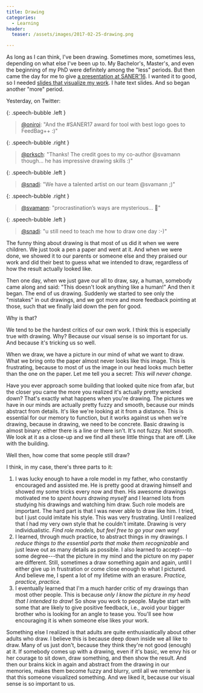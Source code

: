 ```yaml
---
title: Drawing
categories:
  - Learning
header:
  teaser: /assets/images/2017-02-25-drawing.png

---
```


As long as I can think, I've been drawing. Sometimes more, sometimes less, depending on what else I've been up to. My Bachelor's, Master's, and even the beginning of my PhD were definitely among the "less" periods. But then came the day for me to give [a presentation at SANER'16][vs-in-practice]. I wanted it to good, so I needed [slides that visualize my work][vs-in-practice-slides]. I hate text slides. And so began another "more" period.

Yesterday, on Twitter:

{: .speech-bubble .left }
> [@oniroi](https://twitter.com/oniroi/status/835038465658093568): "And the #SANER17 award for tool with best logo goes to FeedBag++ :)"

{: .speech-bubble .right }
> [@prksch](https://twitter.com/prksch/status/835049862240563202): "Thanks! The credit goes to my co-author @svamann though… he has impressive drawing skills :)"

{: .speech-bubble .left }
> [@snadi](https://twitter.com/sarahnadi/status/835039617070026753): "We have a talented artist on our team @svamann ;)"

{: .speech-bubble .right }
> [@svamann](https://twitter.com/svamann/status/835044431434825729): "procrastination’s ways are mysterious… 🤔"

{: .speech-bubble .left }
> [@snadi](https://twitter.com/sarahnadi/status/835048868719001604): "u still need to teach me how to draw one day :-)"

The funny thing about drawing is that most of us did it when we were children. We just took a pen a paper and went at it. And when we were done, we showed it to our parents or someone else and they praised our work and did their best to guess what we intended to draw, regardless of how the result actually looked like.

Then one day, when we just gave our all to draw, say, a human, somebody came along and said: "This doesn't look anything like a human!" And then it began. The end of us drawing. Suddenly we started to see only the "mistakes" in out drawings, and we got more and more feedback pointing at those, such that we finally laid down the pen for good.

Why is that?

We tend to be the hardest critics of our own work. I think this is especially true with drawing. Why? Because our visual sense is so important for us. And because it's tricking us so well.

When we draw, we have a picture in our mind of what we want to draw. What we bring onto the paper almost never looks like this image. This is frustrating, because to most of us the image in our head looks much better than the one on the paper. Let me tell you a secret: *This will never change.*

Have you ever approach some building that looked quite nice from afar, but the closer you came the more you realized it's actually pretty wrecked down? That's exactly what happens when you're drawing. The pictures we have in our minds are actually pretty fuzzy and smooth, because our minds abstract from details. It's like we're looking at it from a distance. This is essential for our memory to function, but it works against us when we're drawing, because in drawing, we need to be concrete. Basic drawing is almost binary: either there is a line or there isn't. It's not fuzzy. Not smooth. We look at it as a close-up and we find all these little things that are off. Like with the building.

Well then, how come that some people still draw?

I think, in my case, there's three parts to it:

1. I was lucky enough to have a role model in my father, who constantly encouraged and assisted me. He is pretty good at drawing himself and showed my some tricks every now and then. His awesome drawings motivated me to *spent hours drawing myself* and I learned lots from studying his drawings and watching him draw. Such role models are important. The hard part is that I was never able to draw like him. I tried, but I just could imitate his style. This was very frustrating. Until I realized that I had my very own style that he couldn't imitate. Drawing is very individualistic. *Find role models, but feel free to go your own way!*
2. I learned, through much practice, to abstract things in my drawings. I *reduce things to the essential parts that make them recognizable* and just leave out as many details as possible. I also learned to accept---to some degree---that the picture in my mind and the picture on my paper are different. Still, sometimes a draw something again and again, until I either give up in frustration or come close enough to what I pictured. And believe me, I spent a lot of my lifetime with an erasure. *Practice, practice, practice.*
3. I eventually learned that I'm a much harder critic of my drawings than most other people. This is because *only I know the picture in my head that I intended to draw*! So show you work to people. Maybe start with some that are likely to give positive feedback, i.e., avoid your bigger brother who is looking for an angle to tease you. You'll see how encouraging it is when someone else likes your work. 

Something else I realized is that adults are quite enthusiastically about other adults who draw. I believe this is because deep down inside we all like to draw. Many of us just don't, because they think they're not good (enough) at it. If somebody comes up with a drawing, even if it's basic, we envy his or her courage to sit down, draw something, and then show the result. And then our brains kick in again and abstract from the drawing in our memories, makes them become fuzzy and blurry, until all we remember is that this someone visualized something. And we liked it, because our visual sense is so important to us.

  [vs-in-practice]: http://sven-amann.de/publications/2016-03-Saner-VS-in-practice.html
  [vs-in-practice-slides]: https://www.slideshare.net/SvenAmann/a-study-of-visual-studio-usage-in-practice-saner-16
